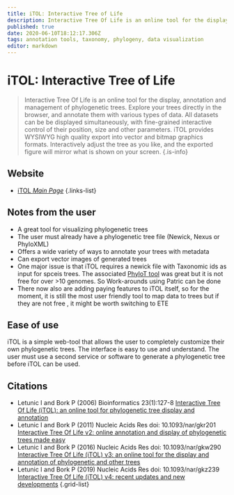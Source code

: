 ```yaml
---
title: iTOL: Interactive Tree of Life
description: Interactive Tree Of Life is an online tool for the display, annotation and management of phylogenetic trees.
published: true
date: 2020-06-10T18:12:17.306Z
tags: annotation tools, taxonomy, phylogeny, data visualization
editor: markdown
---
```


# iTOL: Interactive Tree of Life

> Interactive Tree Of Life is an online tool for the display, annotation and management of phylogenetic trees. Explore your trees directly in the browser, and annotate them with various types of data. All datasets can be be displayed simultaneously, with fine-grained interactive control of their position, size and other parameters.
&NewLine;
iTOL provides WYSIWYG high quality export into vector and bitmap graphics formats. Interactively adjust the tree as you like, and the exported figure will mirror what is shown on your screen.
{.is-info}

## Website

- [iTOL *Main Page*](https://itol.embl.de/)
{.links-list}

## Notes from the user
- A great tool for visualizing phylogenetic trees
- The user must already have a phylogenetic tree file (Newick, Nexus or PhyloXML)
- Offers a wide variety of ways to annotate your trees with metadata
- Can export vector images of generated trees
- One major issue is that iTOL requires a newick file  with Taxonomic ids as input for spceis trees. The associated [PhyloT tool](https://phylot.biobyte.de) was great but it is not free for over >10 genomes. So Work-arounds using Patric can be done
- There now also  are adding paying features to iTOL itself, so for the moment, it is still the most user friendly tool to map data to trees but if they are not free , it might be worth switching to  ETE

## Ease of use

iTOL is a simple web-tool that allows the user to completely customize their own phylogenetic trees. The interface is easy to use and understand. The user must use a second service or software to generate a phylogenetic tree before iTOL can be used. 

## Citations

- Letunic I and Bork P (2006) Bioinformatics 23(1):127-8 [Interactive Tree Of Life (iTOL): an online tool for phylogenetic tree display and annotation](https://academic.oup.com/bioinformatics/article/23/1/127/188940)
- Letunic I and Bork P (2011) Nucleic Acids Res doi: 10.1093/nar/gkr201 [Interactive Tree Of Life v2: online annotation and display of phylogenetic trees made easy](https://academic.oup.com/nar/article/39/suppl_2/W475/2505767)
-	Letunic I and Bork P (2016) Nucleic Acids Res doi: 10.1093/nar/gkw290 [Interactive Tree Of Life (iTOL) v3: an online tool for the display and annotation of phylogenetic and other trees](https://academic.oup.com/nar/article/44/W1/W242/2499315)
-	Letunic I and Bork P (2019) Nucleic Acids Res doi: 10.1093/nar/gkz239 [Interactive Tree Of Life (iTOL) v4: recent updates and new developments](https://academic.oup.com/nar/article/47/W1/W256/5424068)
{.grid-list}